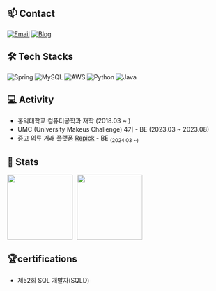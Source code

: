 ## 📫 Contact

[![Email](https://img.shields.io/badge/-Email-%2312100E?style=flat&logo=gmail&logoColor=white)](mailto:sky980221@naver.com)
  [![Blog](https://img.shields.io/badge/Blog-FF8800?style=flat&logo=tistory&logoColor=white)](https://dori-dol2.tistory.com/)

## 🛠 Tech Stacks

![Spring](https://img.shields.io/badge/Spring-6DB33F?style=flat-square&logo=Spring&logoColor=white)
![MySQL](https://img.shields.io/badge/MySQL-4479A1?style=flat-square&logo=MySQL&logoColor=white)
![AWS](https://img.shields.io/badge/AWS-232F3E?style=flat-square&logo=Amazon%20AWS&logoColor=white)
![Python](https://img.shields.io/badge/Python-3776AB?style=flat-square&logo=python&logoColor=white)
![Java](https://img.shields.io/badge/Java-007396?style=flat-square&logo=Java&logoColor=white&logoWidth=20)

## 💻 Activity 
- 홍익대학교 컴퓨터공학과 재학 (2018.03 ~ )
- UMC (University Makeus Challenge) 4기 - BE (2023.03 ~ 2023.08)
- 중고 의류 거래 플랫폼 <a href="https://github.com/Repick-official/repick-server-v2">Repick</a> - BE <sub>(2024.03 ~)</sub>
## 🏅 Stats
<div style="display: flex; align-items: center;">
  <a href="https://github.com/anuraghazra/github-readme-stats">
    <img src="https://github-readme-stats.vercel.app/api?username=sky980221&show_icons=true&theme=material-palenight&hide_border=true&bg_color=20232a&icon_color=58A6FF&text_color=fff&title_color=58A6FF&count_private=true" style="height: 150px;"/>
  </a>
  <a href="https://solved.ac/sky980221" style="margin-left: 10px;">
    <img src="http://mazassumnida.wtf/api/v2/generate_badge?boj=sky980221" style="height: 150px;"/>
  </a>
</div>

## 🏆certifications
- 제52회 SQL 개발자(SQLD)
